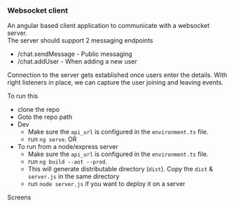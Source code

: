### Websocket client

An angular based client application to communicate with a websocket server. <br>
The server should support 2 messaging endpoints 

- /chat.sendMessage - Public messaging
- /chat.addUser - When adding a new user

Connection to the server gets established once users enter the details. With right listeners in place, we can capture the user joining and leaving events.

To run this
- clone the repo
- Goto the repo path 
- Dev
    - Make sure the `api_url` is configured in the `environment.ts` file.
    - run `ng serve`. 
OR
- To run from a node/express server
    - Make sure the `api_url` is configured in the `environment.ts` file. 
    - run `ng build --aot --prod`. 
    - This will generate distributable directory (`dist`). Copy the `dist` & `server.js` in the same directory
    - run `node server.js` if you want to deploy it on a server 

Screens

 